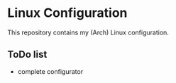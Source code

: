 # Linux Configuration
This repository contains my (Arch) Linux configuration.

## ToDo list
- complete configurator
